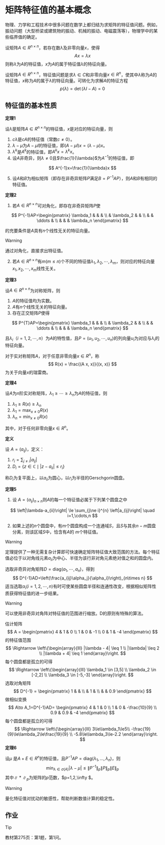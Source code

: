# 矩阵特征值的基本概念

物理、力学和工程技术中很多问题在数学上都归结为求矩阵的特征值问题。例如，振动问题（大型桥梁或建筑物的振动、机械的振动、电磁震荡等），物理学中的某些临界值的确定。

设矩阵$A\in R^{n\times n}$，若存在数$\lambda$及非零向量$x$，使得
$$
Ax=\lambda x
$$
则称$\lambda$为$A$的特征值，$x$为$A$的属于特征值$\lambda$的特征向量。

设矩阵$A\in R^{n\times n}$，特征值问题是求$\lambda \in C$和非零向量$x\in R^n$，使其中$\lambda$称为$A$的特征值，$x$称为$A$的属于$\lambda$的特征向量。可转化为求解$A$的特征方程
$$
p(\lambda)=\det\left(\lambda I-A\right)=0
$$

## 特征值的基本性质

**定理1**

设$\lambda$是矩阵$A\in R^{n\times n}$的特征值，$x$是对应的特征向量，则

1. $c\lambda$是$cA$的特征值（常数$c\neq0$）。
2. $\lambda-\mu$为$A-\mu I$的特征值，即$(A-\mu I)x=(\lambda-\mu)x$。
3. $\lambda^k$是$A^k$的特征值，即$A^kx=\lambda^kx$。
4. 设$A$非奇异，则$\lambda\neq0$且$\frac{1}{\lambda}$为$A^{-1}$的特征值，即

$$
A^{-1}x=\frac{1}{\lambda}x
$$

5. 设$A$和$B$为相似矩阵（即存在非奇异矩阵$P$满足$B=P^{-1}AP$），则$A$和$B$有相同的特征值。

**定理2**

1. 若$A\in R^{n\times n}$可对角化，即存在非奇异矩阵$P$使

$$
P^{-1}AP=\begin{pmatrix}
\lambda_1 &  &  & \\
  & \lambda_2 &  & \\
  &  & \ddots & \\
  &  &  & \lambda_n
\end{pmatrix}
$$

的充要条件是$A$具有$n$个线性无关的特征向量。

> [!warning]
>
> 通过对角化，直接求出特征值。

2. 若$A\in R^{n\times n}$有$m(m\le n)$个不同的特征值$\lambda_1,\lambda_2,\cdots,\lambda_m$，则对应的特征向量$x_1,x_2,\cdots,x_m$线性无关。

**定理3**

设$A\in R^{n\times n}$为对称矩阵，则

1. $A$的特征值均为实数。
2. $A$有$n$个线性无关的特征向量。
3. 存在正交矩阵$P$使得

$$
P^{T}AP=\begin{pmatrix}
\lambda_1 &  &  & \\
  & \lambda_2 &  & \\
  &  & \ddots & \\
  &  &  & \lambda_n
\end{pmatrix}
$$

且$\lambda_i$（$i=1,2,\cdots,n$）为$A$的特性值，且$P=(u_1, u_2,\cdots,u_n)$的列向量$u_i$为对应与$\lambda_i$的特征向量。

对于实对称矩阵$A$，对于任意非零向量$x\in R^n$，称
$$
R(x) = \frac{(A x, x)}{(x, x)}
$$
为关于向量$x$的瑞雷商。

**定理4**

设$A$为$n$阶实对称矩阵，$\lambda_1 \geq \cdots \geq \lambda_n$为$A$的特征值，则

1. $\lambda_1 \geq R(x) \geq \lambda_n$  
2. $\lambda_1 = \max_{x \neq 0} R(x)$  
3. $\lambda_n = \min_{x \neq 0} R(x)$

其中，对于任何非零向量$x\in R^n$。

**定义**

设 $A = (a_{ij})$，定义：

1. $r_i = \sum_{j \neq i} |a_{ij}|$
2. $D_i = \{ z \in \mathbb{C} \mid |z - a_{ii}| \leq r_i \}$

称$D_i$为复平面上，以$a_{ii}$为圆心，以$r_i$为半径的Gerschgorin圆盘。

**定理5** 

1. 设 $A = (a_{ij})_{n\times n}$则$A$​的每一个特征值必属于下列某个圆盘之中

$$
\left|\lambda-a_{ii}\right| \le \sum_{j\ne i}^{n} \left|a_{ij}\right| \quad i=1,\cdots,n
$$

2. 如果上述的$n$个圆盘中，有$m$个圆盘构成一个连通域$S$，且$S$与其余$n-m$圆盘分离，则该区域$S$中，恰含有$A$的 $m$个特征值。

> [!warning]
>
> 定理提供了一种无需复杂计算即可快速确定矩阵特征值大致范围的方法。每个特征值必位于以对角线元素$a_{ii}$为中心、半径为该行非对角元素绝对值之和的圆盘内。

选取非奇异对角矩阵$D=\text{diag}(a_1,\cdots,a_n)$，得到
$$
D^{-1}AD=\left(\frac{a_{ij}\alpha_j}{\alpha_i}\right)_{n\times n} 
$$
适当选取$\alpha_i(i=1,2,\cdots,n)$有时可使某些圆盘半径和连通性改变，根据相似矩阵性质获得特征值的进一步结果。

> [!warning]
>
> 可以使用非奇异对角阵对特征值的范围进行缩放。D的原则有特殊的算法。

估计矩阵
$$
A = \begin{pmatrix} 4 & 1 & 0 \\ 1 & 0 & -1 \\ 0 & 1 & -4 \end{pmatrix}
$$
的特征值范围
$$
\Rightarrow
\left\{\begin{array}{lll}
|\lambda - 4| \leq 1 \\
|\lambda| \leq 2 \\
|\lambda + 4| \leq 1
\end{array}\right.
$$
每个圆盘都是孤立的可得
$$
\Rightarrow
\left\{\begin{array}{lll}
\lambda_1 \in [3,5] \\
\lambda_2 \in [-2,2] \\
\lambda_3 \in [-5,-3]
\end{array}\right.
$$
选取对角矩阵
$$
D^{-1} = \begin{pmatrix} 
1 &  &  \\ 
  & 1 & \\ 
  &   & 0.9 
\end{pmatrix}
$$
做相似变换
$$
A\to A_1=D^{-1}AD=
\begin{pmatrix} 
4 & 1 & 0 \\ 
1 & 0 & -\frac{10}{9}  \\ 
0.9 & 0.9 & -4 
\end{pmatrix}
$$
每个圆盘都是孤立的可得
$$
\Rightarrow
\left\{\begin{array}{lll}
3\le\lambda_1\le5\\
-\frac{19}{9}\le\lambda_2\le\frac{19}{9} \\ 
-5.8\le\lambda_3\le-2.2
\end{array}\right.
$$
**定理6**

设$\mu$ 是$A+E\in R^n$的特征值，且$P^{-1}AP=\text{diag}(\lambda_1,\dots,\lambda_n)$，则
$$
\min_{\lambda \in \sigma(A)} |\lambda - \mu| \leq \|P^{-1}\|_p \|P\|_p \|E\|_p
$$
其中$\|*\|_p$为矩阵的$p$范数，$p=1,2,\infty $。

> [!warning]
>
> 量化特征值对扰动的敏感性，帮助判断数值计算的稳定性。

## 作业

> [!tip]
>
> 教材第275页：第1题，第1问。
